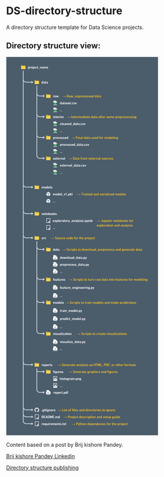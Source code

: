 # DS-directory-structure
 A directory structure template for Data Science projects.

## Directory structure view:

![alt text](./image.png)


Content based on a post by Brij kishore Pandey.

[Brij kishore Pandey Linkedin](https://www.linkedin.com/in/brijpandeyji/)

[Directory structure publishing](https://www.linkedin.com/posts/brijpandeyji_datascience-machinelearning-datascience-activity-7060471648738516992-AH75?utm_source=share&utm_medium=member_desktop)